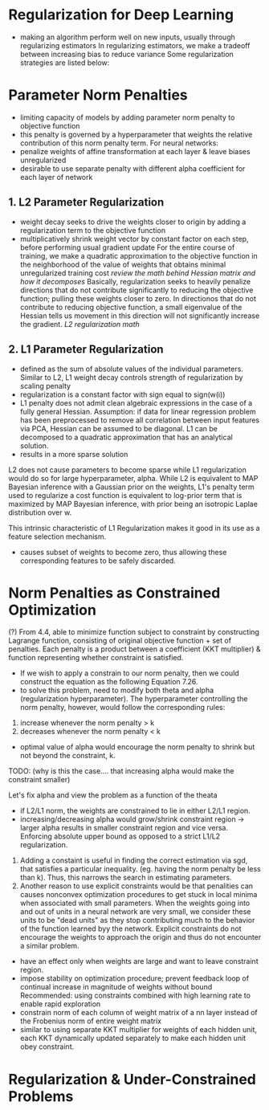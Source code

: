 # Regularization for Deep Learning 
- making an algorithm perform well on new inputs, usually through regularizing estimators 
In regularizing estimators, we make a tradeoff between increasing bias to reduce variance 
Some regularization strategies are listed below: 

# Parameter Norm Penalties
- limiting capacity of models by adding parameter norm penalty to objective function 
- this penalty is governed by a hyperparameter that weights the relative contribution of this norm penalty term.
For neural networks: 
- penalize weights of affine transformation at each layer & leave biases unregularized 
- desirable to use separate penalty with different alpha coefficient for each layer of network

## 1. L2 Parameter Regularization 
- weight decay seeks to drive the weights closer to origin by adding a regularization term to the objective function 
- multiplicatively shrink weight vector by constant factor on each step, before performing usual gradient update 
For the entire course of training, we make a quadratic approximation to the objective function in the neighborhood of the value of weights that obtains 
minimal unregularized training cost 
*review the math behind Hessian matrix and how it decomposes* 
Basically, regularization seeks to heavily penalize directions that do not contribute significantly to reducing the objective function; pulling these weights closer to zero.
In directionos that do not contribute to reducing objective function, a small eigenvalue of the Hessian tells us movement in this direction will not significantly increase the gradient. 
*L2 regularization math*

## 2. L1 Parameter Regularization 
- defined as the sum of absolute values of the individual parameters. 
Similar to L2, L1 weight decay controls strength of regularization by scaling penalty 
- regularization is a constant factor with sign equal to sign(w(i)) 
- L1 penalty does not admit clean algebraic expressions in the case of a fully general Hessian. 
Assumption: if data for linear regression problem has been preprocessed to remove all correlation between input features via PCA, Hessian can be assumed to be diagonal. 
L1 can be decomposed to a quadratic approximation that has an analytical solution. 
- results in a more sparse solution 

L2 does not cause parameters to become sparse while L1 regularization would do so for large hyperparameter, alpha. 
While L2 is equivalent to MAP Bayesian inference with a Gaussian prior on the weights, L1's penalty term used to regularize a cost function is equivalent to log-prior term that is maximized by MAP Bayesian inference, with prior being an isotropic Laplae distribution over w. 

This intrinsic characteristic of L1 Regularization makes it good in its use as a feature selection mechanism. 
- causes subset of weights to become zero, thus allowing these corresponding features to be safely discarded. 

# Norm Penalties as Constrained Optimization 
(?) From 4.4, able to minimize function subject to constraint by constructing Lagrange function, consisting of original objective function + set of penalties. 
Each penalty is a product between a coefficient (KKT multiplier) & function representing whether constraint is satisfied. 
- If we wish to apply a constrain to our norm penalty, then we could construct the equation as the following Equation 7.26. 
- to solve this problem, need to modify both theta and alpha (regularization hyperparameter). 
The hyperparameter controlling the norm penalty, however, would follow the corresponding rules: 
1. increase whenever the norm penalty > k 
2. decreases whenever the norm penalty < k 
- optimal value of alpha would encourage the norm penalty to shrink but not beyond the constraint, k. 

TODO: (why is this the case.... that increasing alpha would make the constraint smaller) 

Let's fix alpha and view the problem as a function of the theata
- if L2/L1 norm, the weights are constrained to lie in either L2/L1 region. 
- increasing/decreasing alpha would grow/shrink constraint region -> larger alpha results in smaller constraint region and vice versa. 
Enforcing absolute upper bound as opposed to a strict L1/L2 regularization. 
1. Adding a constaint is useful in finding the correct estimation via sgd, that satisfies a particular inequality. (eg. having the norm penalty be less than k). Thus, this narrows the search in estimating parameters. 
2. Another reason to use explicit constraints would be that penalities can causes nonconvex optimization procedures to get stuck in local minima when associated with small parameters. 
When the weights going into and out of units in a neural network are very small, we consider these units to be "dead units" as they stop contributing much to the behavior of the function learned byy the network. 
Explicit constraints do not encourage the weights to approach the origin and thus do not encounter a similar problem. 
- have an effect only when weights are large and want to leave constraint region. 
- impose stability on optimization procedure; prevent feedback loop of continual increase in magnitude of weights without bound 
Recommended: using constraints combined with high learning rate to enable rapid exploration
- constrain norm of each column of weight matrix of a nn layer instead of the Frobenius norm of entire weight matrix
- similar to using separate KKT multiplier for weights of each hidden unit, each KKT dynamically updated separately to make each hidden unit obey constraint. 

# Regularization & Under-Constrained Problems 
